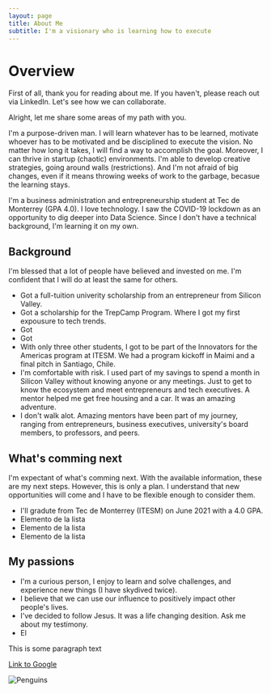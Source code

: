 ```yaml
---
layout: page
title: About Me
subtitle: I'm a visionary who is learning how to execute
---
```


# Overview

First of all, thank you for reading about me. If you haven't, please reach out via LinkedIn. Let's see how we can collaborate.

Alright, let me share some areas of my path with you.  

I'm a purpose-driven man. I will learn whatever has to be learned, motivate whoever has to be motivated and be disciplined to execute the vision. No matter how long it takes, I will find a way to accomplish the goal. Moreover, I can thrive in startup (chaotic) environments. I'm able to develop creative strategies, going around walls (restrictions). And I'm not afraid of big changes, even if it means throwing weeks of work to the garbage, becasue the learning stays. 

I'm a business administration and entrepreneurship student at Tec de Monterrey (GPA 4.0). I love technology. I saw the COVID-19 lockdown as an opportunity to dig deeper into Data Science. Since I don't have a technical background, I'm learning it on my own. 

## Background

I'm blessed that a lot of people have believed and invested on me. I'm confident that I will do at least the same for others. 
*   Got a full-tuition univerity scholarship from an entrepreneur from Silicon Valley. 
*   Got a scholarship for the TrepCamp Program. Where I got my first expousure to tech trends. 
*   Got 
*   Got 
*   With only three other students, I got to be part of the Innovators for the Americas program at ITESM. We had a program kickoff in Maimi and a final pitch in Santiago, Chile. 
*   I'm comfortable with risk. I used part of my savings to spend a month in Silicon Valley without knowing anyone or any meetings. Just to get to know the ecosystem and meet entrepreneurs and tech executives. A mentor helped me get free housing and a car. It was an amazing adventure. 
*   I don't walk alot. Amazing mentors have been part of my journey, ranging from entrepreneurs, business executives, university's board members, to professors, and peers. 

## What's comming next

I'm expectant of what's comming next. With the available information, these are my next steps. However, this is only a plan. I understand that new opportunities will come and I have to be flexible enough to consider them.  

*   I'll gradute from Tec de Monterrey (ITESM) on June 2021 with a 4.0 GPA.
*   Elemento de la lista
*   Elemento de la lista
*   Elemento de la lista

## My passions
*   I'm a curious person, I enjoy to learn and solve challenges, and experience new things (I have skydived twice). 
*   I believe that we can use our influence to positively impact other people's lives.
*   I've decided to follow Jesus. It was a life changing desition. Ask me about my testimony. 
*   El


This is some paragraph text

[Link to Google](www.google.com)

![Penguins](https://oceanwide-4579.kxcdn.com/uploads/media-dynamic/cache/jpg_optimize/uploads/media/default/0001/40/thumb_39273_default_1600.jpeg)


